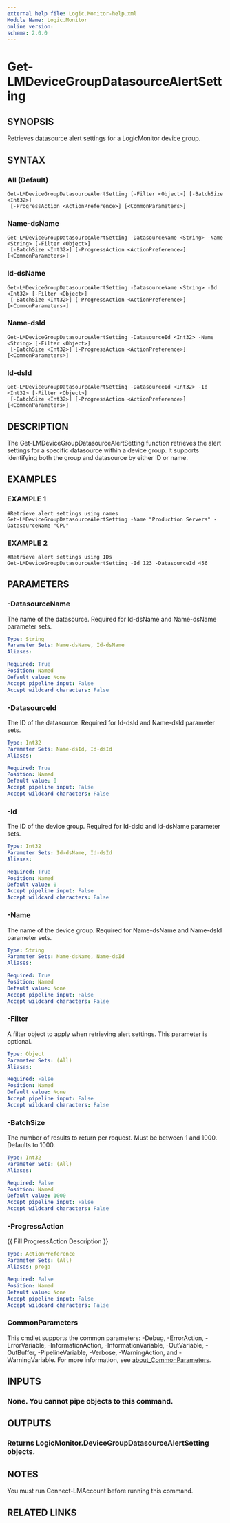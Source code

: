 ```yaml
---
external help file: Logic.Monitor-help.xml
Module Name: Logic.Monitor
online version:
schema: 2.0.0
---
```


# Get-LMDeviceGroupDatasourceAlertSetting

## SYNOPSIS
Retrieves datasource alert settings for a LogicMonitor device group.

## SYNTAX

### All (Default)
```
Get-LMDeviceGroupDatasourceAlertSetting [-Filter <Object>] [-BatchSize <Int32>]
 [-ProgressAction <ActionPreference>] [<CommonParameters>]
```

### Name-dsName
```
Get-LMDeviceGroupDatasourceAlertSetting -DatasourceName <String> -Name <String> [-Filter <Object>]
 [-BatchSize <Int32>] [-ProgressAction <ActionPreference>] [<CommonParameters>]
```

### Id-dsName
```
Get-LMDeviceGroupDatasourceAlertSetting -DatasourceName <String> -Id <Int32> [-Filter <Object>]
 [-BatchSize <Int32>] [-ProgressAction <ActionPreference>] [<CommonParameters>]
```

### Name-dsId
```
Get-LMDeviceGroupDatasourceAlertSetting -DatasourceId <Int32> -Name <String> [-Filter <Object>]
 [-BatchSize <Int32>] [-ProgressAction <ActionPreference>] [<CommonParameters>]
```

### Id-dsId
```
Get-LMDeviceGroupDatasourceAlertSetting -DatasourceId <Int32> -Id <Int32> [-Filter <Object>]
 [-BatchSize <Int32>] [-ProgressAction <ActionPreference>] [<CommonParameters>]
```

## DESCRIPTION
The Get-LMDeviceGroupDatasourceAlertSetting function retrieves the alert settings for a specific datasource within a device group.
It supports identifying both the group and datasource by either ID or name.

## EXAMPLES

### EXAMPLE 1
```
#Retrieve alert settings using names
Get-LMDeviceGroupDatasourceAlertSetting -Name "Production Servers" -DatasourceName "CPU"
```

### EXAMPLE 2
```
#Retrieve alert settings using IDs
Get-LMDeviceGroupDatasourceAlertSetting -Id 123 -DatasourceId 456
```

## PARAMETERS

### -DatasourceName
The name of the datasource.
Required for Id-dsName and Name-dsName parameter sets.

```yaml
Type: String
Parameter Sets: Name-dsName, Id-dsName
Aliases:

Required: True
Position: Named
Default value: None
Accept pipeline input: False
Accept wildcard characters: False
```

### -DatasourceId
The ID of the datasource.
Required for Id-dsId and Name-dsId parameter sets.

```yaml
Type: Int32
Parameter Sets: Name-dsId, Id-dsId
Aliases:

Required: True
Position: Named
Default value: 0
Accept pipeline input: False
Accept wildcard characters: False
```

### -Id
The ID of the device group.
Required for Id-dsId and Id-dsName parameter sets.

```yaml
Type: Int32
Parameter Sets: Id-dsName, Id-dsId
Aliases:

Required: True
Position: Named
Default value: 0
Accept pipeline input: False
Accept wildcard characters: False
```

### -Name
The name of the device group.
Required for Name-dsName and Name-dsId parameter sets.

```yaml
Type: String
Parameter Sets: Name-dsName, Name-dsId
Aliases:

Required: True
Position: Named
Default value: None
Accept pipeline input: False
Accept wildcard characters: False
```

### -Filter
A filter object to apply when retrieving alert settings.
This parameter is optional.

```yaml
Type: Object
Parameter Sets: (All)
Aliases:

Required: False
Position: Named
Default value: None
Accept pipeline input: False
Accept wildcard characters: False
```

### -BatchSize
The number of results to return per request.
Must be between 1 and 1000.
Defaults to 1000.

```yaml
Type: Int32
Parameter Sets: (All)
Aliases:

Required: False
Position: Named
Default value: 1000
Accept pipeline input: False
Accept wildcard characters: False
```

### -ProgressAction
{{ Fill ProgressAction Description }}

```yaml
Type: ActionPreference
Parameter Sets: (All)
Aliases: proga

Required: False
Position: Named
Default value: None
Accept pipeline input: False
Accept wildcard characters: False
```

### CommonParameters
This cmdlet supports the common parameters: -Debug, -ErrorAction, -ErrorVariable, -InformationAction, -InformationVariable, -OutVariable, -OutBuffer, -PipelineVariable, -Verbose, -WarningAction, and -WarningVariable. For more information, see [about_CommonParameters](http://go.microsoft.com/fwlink/?LinkID=113216).

## INPUTS

### None. You cannot pipe objects to this command.
## OUTPUTS

### Returns LogicMonitor.DeviceGroupDatasourceAlertSetting objects.
## NOTES
You must run Connect-LMAccount before running this command.

## RELATED LINKS
